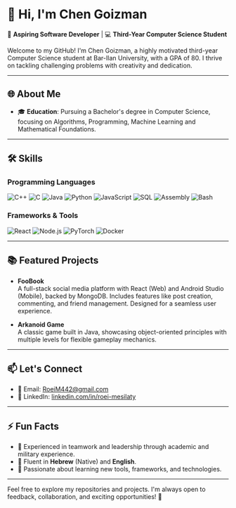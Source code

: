 # 👋 Hi, I'm Chen Goizman

🌟 **Aspiring Software Developer** | 💻 **Third-Year Computer Science Student**

Welcome to my GitHub! I'm Chen Goizman, a highly motivated third-year Computer Science student at Bar-Ilan University, with a GPA of 80. I thrive on tackling challenging problems with creativity and dedication.

---

## 🌐 About Me

- 🎓 **Education**: Pursuing a Bachelor's degree in Computer Science, focusing on Algorithms, Programming, Machine Learning and Mathematical Foundations.

---

## 🛠 Skills

### Programming Languages
![C++](https://img.shields.io/badge/C%2B%2B-%2300599C.svg?style=flat&logo=c%2B%2B&logoColor=white)
![C](https://img.shields.io/badge/C-%2300599C.svg?style=flat&logo=c&logoColor=white)
![Java](https://img.shields.io/badge/Java-%23ED8B00.svg?style=flat&logo=java&logoColor=white)
![Python](https://img.shields.io/badge/Python-%2314354C.svg?style=flat&logo=python&logoColor=white)
![JavaScript](https://img.shields.io/badge/JavaScript-%23F7DF1E.svg?style=flat&logo=javascript&logoColor=black)
![SQL](https://img.shields.io/badge/SQL-%23447891.svg?style=flat&logo=MySQL&logoColor=white)
![Assembly](https://img.shields.io/badge/Assembly-%2300599C.svg?style=flat&logo=assembly&logoColor=white)
![Bash](https://img.shields.io/badge/Bash-%234EAA25.svg?style=flat&logo=gnu-bash&logoColor=white)

### Frameworks & Tools
![React](https://img.shields.io/badge/React-%2361DAFB.svg?style=flat&logo=react&logoColor=black)
![Node.js](https://img.shields.io/badge/Node.js-%23339933.svg?style=flat&logo=nodedotjs&logoColor=white)
![PyTorch](https://img.shields.io/badge/PyTorch-%23EE4C2C.svg?style=flat&logo=pytorch&logoColor=white)
![Docker](https://img.shields.io/badge/Docker-%230db7ed.svg?style=flat&logo=docker&logoColor=white)

---

## 📚 Featured Projects

- **FooBook**  
  A full-stack social media platform with React (Web) and Android Studio (Mobile), backed by MongoDB. Includes features like post creation, commenting, and friend management. Designed for a seamless user experience.

- **Arkanoid Game**  
  A classic game built in Java, showcasing object-oriented principles with multiple levels for flexible gameplay mechanics.

---

## 📫 Let's Connect

- 📧 Email: [RoeiM442@gmail.com](mailto:RoeiM442@gmail.com)  
- 💼 LinkedIn: [linkedin.com/in/roei-mesilaty](https://linkedin.com/in/roei-mesilaty)  

---

## ⚡ Fun Facts

- 🤝 Experienced in teamwork and leadership through academic and military experience.  
- 🌟 Fluent in **Hebrew** (Native) and **English**.  
- 🔧 Passionate about learning new tools, frameworks, and technologies.

---

Feel free to explore my repositories and projects. I'm always open to feedback, collaboration, and exciting opportunities! 🚀
